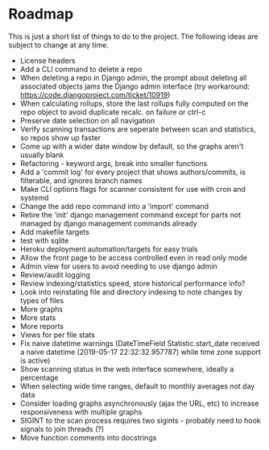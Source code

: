 Roadmap
=======

This is just a short list of things to do to the project. The following ideas are subject to change at any time.

- License headers
- Add a CLI command to delete a repo
- When deleting a repo in Django admin, the prompt about deleting all associated objects jams the Django admin interface (try workaround: https://code.djangoproject.com/ticket/10919)
- When calculating rollups, store the last rollups fully computed on the repo object to avoid duplicate recalc. on failure or ctrl-c
- Preserve date selection on all navigation
- Verify scanning transactions are seperate between scan and statistics, so repos show up faster
- Come up with a wider date window by default, so the graphs aren't usually blank
- Refactoring - keyword args, break into smaller functions
- Add a 'commit log' for every project that shows authors/commits, is filterable, and ignores branch names
- Make CLI options flags for scanner consistent for use with cron and systemd
- Change the add repo command into a 'import' command
- Retire the 'init' django management command except for parts not managed by django management commands already
- Add makefile targets
- test with sqlite
- Heroku deployment automation/targets for easy trials
- Allow the front page to be access controlled even in read only mode
- Admin view for users to avoid needing to use django admin
- Review/audit logging
- Review indexing/statistics speed, store historical performance info?
- Look into reinstating file and directory indexing to note changes by types of files
- More graphs
- More stats
- More reports
- Views for per file stats
- Fix naive datetime warnings (DateTimeField Statistic.start_date received a naive datetime (2019-05-17 22:32:32.957787) while time zone support is active)
- Show scanning status in the web interface somewhere, ideally a percentage
- When selecting wide time ranges, default to monthly averages not day data
- Consider loading graphs asynchronously (ajax the URL, etc) to increase responsiveness with multiple graphs
- SIGINT to the scan process requires two sigints - probably need to hook signals to join threads (?)
- Move function comments into docstrings



